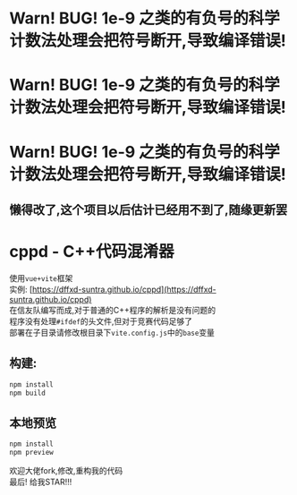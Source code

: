 # Warn! BUG! 1e-9 之类的有负号的科学计数法处理会把符号断开,导致编译错误!
# Warn! BUG! 1e-9 之类的有负号的科学计数法处理会把符号断开,导致编译错误!
# Warn! BUG! 1e-9 之类的有负号的科学计数法处理会把符号断开,导致编译错误!
## 懒得改了,这个项目以后估计已经用不到了,随缘更新罢
# cppd - C++代码混淆器
使用`vue+vite`框架  
实例: [https://dffxd-suntra.github.io/cppd](https://dffxd-suntra.github.io/cppd)  
在信友队编写而成,对于普通的C++程序的解析是没有问题的  
程序没有处理`#ifdef`的头文件,但对于竞赛代码足够了  
部署在子目录请修改根目录下`vite.config.js`中的`base`变量  

## 构建:
``` bash
npm install
npm build
```

## 本地预览
``` bash
npm install
npm preview
```

欢迎大佬fork,修改,重构我的代码  
最后! 给我STAR!!!
